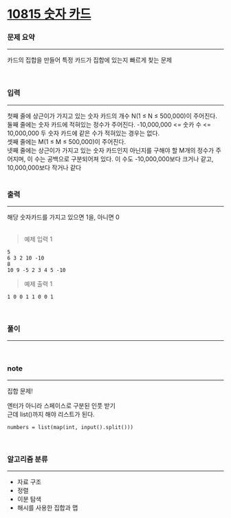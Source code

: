 [10815 숫자 카드](https://www.acmicpc.net/problem/10815)  
=====

### 문제 요약

-----
카드의 집합을 만들어 특정 카드가 집합에 있는지 빠르게 찾는 문제  

<br>

### 입력

-----
첫째 줄에 상근이가 가지고 있는 숫자 카드의 개수 N(1 ≤ N ≤ 500,000)이 주어진다.  
둘째 줄에는 숫자 카드에 적혀있는 정수가 주어진다. -10,000,000 <= 숫카 수 <= 10,000,000 두 숫자 카드에 같은 수가 적혀있는 경우는 없다.  
셋째 줄에는 M(1 ≤ M ≤ 500,000)이 주어진다.  
넷째 줄에는 상근이가 가지고 있는 숫자 카드인지 아닌지를 구해야 할 M개의 정수가 주어지며, 이 수는 공백으로 구분되어져 있다. 이 수도 -10,000,000보다 크거나 같고, 10,000,000보다 작거나 같다  
<br>

### 출력

-----
해당 숫자카드를 가지고 있으면 1을, 아니면 0  
<br>

> 예제 입력 1  
```
5
6 3 2 10 -10
8
10 9 -5 2 3 4 5 -10
```
> 예제 출력 1  
```
1 0 0 1 1 0 0 1
```

<br>

### 풀이  
  
-----
<br>

### note  

-----
집합 문제!  

엔터가 아니라 스페이스로 구분된 인풋 받기  
근데 list()까지 해야 리스트가 된다.  
```
numbers = list(map(int, input().split()))
```
<br>

### 알고리즘 분류

-----
- 자료 구조
- 정렬
- 이분 탐색
- 해시를 사용한 집합과 맵